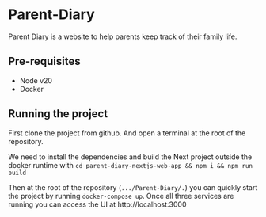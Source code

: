 # Parent-Diary

Parent Diary is a website to help parents keep track of their family life.

## Pre-requisites

- Node v20
- Docker

## Running the project

First clone the project from github. And open a terminal at the root of the repository.

We need to install the dependencies and build the Next project outside the docker runtime with `cd parent-diary-nextjs-web-app && npm i && npm run build`

Then at the root of the repository (`.../Parent-Diary/.`) you can quickly start the project by running `docker-compose up`. Once all three services are running you can access the UI at http://localhost:3000 